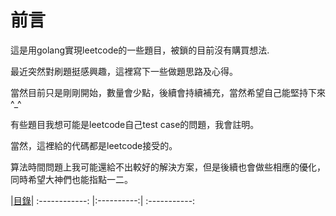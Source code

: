 # 前言
這是用golang實現leetcode的一些題目，被鎖的目前沒有購買想法.

最近突然對刷題挺感興趣，這裡寫下一些做題思路及心得。

當然目前只是剛剛開始，數量會少點，後續會持續補充，當然希望自己能堅持下來^_^

有些題目我想可能是leetcode自己test case的問題，我會註明。

當然，這裡給的代碼都是leetcode接受的。

算法時間問題上我可能還給不出較好的解決方案，但是後續也會做些相應的優化，同時希望大神們也能指點一二。

|[目錄](https://github.com/qianlnk/leetcode/blob/master/README.md)|
:------------: |:----------:| :-----------:
